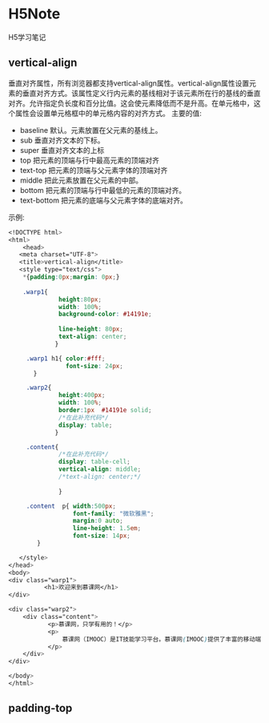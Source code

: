 # H5Note
H5学习笔记

## vertical-align
垂直对齐属性，所有浏览器都支持vertical-align属性。vertical-align属性设置元素的垂直对齐方式。该属性定义行内元素的基线相对于该元素所在行的基线的垂直对齐。允许指定负长度和百分比值。这会使元素降低而不是升高。在单元格中，这个属性会设置单元格框中的单元格内容的对齐方式。
主要的值:

* baseline  默认。元素放置在父元素的基线上。
* sub       垂直对齐文本的下标。
* super     垂直对齐文本的上标
* top       把元素的顶端与行中最高元素的顶端对齐
* text-top  把元素的顶端与父元素字体的顶端对齐
* middle    把此元素放置在父元素的中部。
* bottom    把元素的顶端与行中最低的元素的顶端对齐。
* text-bottom  把元素的底端与父元素字体的底端对齐。

示例:

```css
<!DOCTYPE html>
<html>
    <head>
   <meta charset="UTF-8">
   <title>vertical-align</title>
   <style type="text/css">
    *{padding:0px;margin: 0px;}
   
    .warp1{    
              height:80px;
              width: 100%;
              background-color: #14191e;              
              
              line-height: 80px;
              text-align: center;
             }

     .warp1 h1{ color:#fff;
                font-size: 24px;
       }

     .warp2{
              height:400px;
              width: 100%;
              border:1px  #14191e solid;
              /*在此补充代码*/  
              display: table;
             }

     .content{    
              /*在此补充代码*/
              display: table-cell;
              vertical-align: middle;  
              /*text-align: center;*/
              
              }

     .content  p{ width:500px;
                  font-family: "微软雅黑";
                  margin:0 auto;
                  line-height: 1.5em;
                  font-size: 14px;
        }   

   </style>
</head>
<body>
<div class="warp1">
          <h1>欢迎来到慕课网</h1>      
</div>

<div class="warp2">
    <div class="content">
           <p>慕课网，只学有用的！</p>
           <p>
               慕课网（IMOOC）是IT技能学习平台。慕课网(IMOOC)提供了丰富的移动端开发、php开发、web前端、android开发以及html5等视频教程资源公开课。并且富有交互性及趣味性，你还可以和朋友一起编程。
           </p>
    </div>
</div>    

</body>
</html>
```

## padding-top

